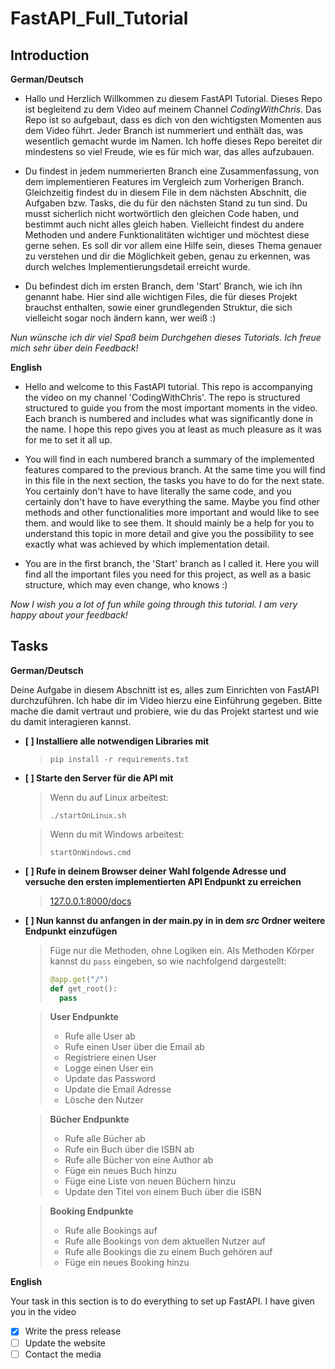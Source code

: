 # FastAPI_Full_Tutorial

## **Introduction**

**German/Deutsch** 

- Hallo und Herzlich Willkommen zu diesem FastAPI Tutorial. Dieses Repo ist begleitend zu dem Video auf meinem Channel *CodingWithChris*. Das Repo ist so
aufgebaut, dass es dich von den wichtigsten Momenten aus dem Video führt. Jeder Branch ist nummeriert und enthält das, was wesentlich gemacht wurde im Namen. Ich hoffe dieses Repo bereitet dir mindestens so viel Freude, wie es für mich war, das alles aufzubauen. 

- Du findest in jedem nummerierten Branch eine Zusammenfassung, von dem implementieren Features im Vergleich zum Vorherigen Branch. Gleichzeitig findest du in diesem File in dem nächsten Abschnitt, die Aufgaben bzw. Tasks, die du für den nächsten Stand zu tun sind. Du musst sicherlich nicht wortwörtlich den gleichen Code haben, und bestimmt auch nicht alles gleich haben. Vielleicht findest du andere Methoden und andere Funktionalitäten wichtiger und möchtest 
diese gerne sehen. Es soll dir vor allem eine Hilfe sein, dieses Thema genauer zu verstehen und dir die Möglichkeit geben, genau zu erkennen, was durch welches Implementierungsdetail erreicht wurde.

- Du befindest dich im ersten Branch, dem 'Start' Branch, wie ich ihn genannt habe. Hier sind alle wichtigen Files, die für dieses Projekt brauchst enthalten, sowie einer grundlegenden Struktur, die sich vielleicht sogar noch ändern kann, wer weiß :)

*Nun wünsche ich dir viel Spaß beim Durchgehen dieses Tutorials. Ich freue mich sehr über dein Feedback!*

**English**

- Hello and welcome to this FastAPI tutorial. This repo is accompanying the video on my channel 'CodingWithChris'. The repo is structured
structured to guide you from the most important moments in the video. Each branch is numbered and includes what was significantly done in the name. I hope this repo gives you at least as much pleasure as it was for me to set it all up. 

- You will find in each numbered branch a summary of the implemented features compared to the previous branch. At the same time you will find in this file in the next section, the tasks you have to do for the next state. You certainly don't have to have literally the same code, and you certainly don't have to have everything the same. Maybe you find other methods and other functionalities more important and would like to see them. 
and would like to see them. It should mainly be a help for you to understand this topic in more detail and give you the possibility to see exactly what was achieved by which implementation detail.

- You are in the first branch, the 'Start' branch as I called it. Here you will find all the important files you need for this project, as well as a basic structure, which may even change, who knows :)

*Now I wish you a lot of fun while going through this tutorial. I am very happy about your feedback!*

## **Tasks**

**German/Deutsch** 

Deine Aufgabe in diesem Abschnitt ist es, alles zum Einrichten von FastAPI durchzuführen. Ich habe dir im Video hierzu 
eine Einführung gegeben. Bitte mache die damit vertraut und probiere, wie du das Projekt startest und wie du damit interagieren kannst.

- **[ ] Installiere alle notwendigen Libraries mit** 
    
    > `pip install -r requirements.txt`

- **[ ] Starte den Server für die API mit**

    > Wenn du auf Linux arbeitest:      
    >
    > `./startOnLinux.sh`
    
    > Wenn du mit Windows arbeitest:    
    >
    > `startOnWindows.cmd`

- **[ ] Rufe in deinem Browser deiner Wahl folgende Adresse und versuche den ersten implementierten API Endpunkt zu erreichen**

    > [127.0.0.1:8000/docs](127.0.0.1:8000/docs)

- **[ ] Nun kannst du anfangen in der main.py in in dem *src* Ordner weitere Endpunkt einzufügen**

    > Füge nur die Methoden, ohne Logiken ein. Als Methoden Körper kannst du `pass` eingeben, so wie nachfolgend dargestellt:
    >
    > ``` python
    > @app.get("/")
    > def get_root(): 
    >   pass 
    >  ```

    > **User Endpunkte**
    >
    > - Rufe alle User ab
    > - Rufe einen User über die Email ab
    > - Registriere einen User
    > - Logge einen User ein
    > - Update das Password 
    > - Update die Email Adresse
    > - Lösche den Nutzer

    > **Bücher Endpunkte**
    >
    > - Rufe alle Bücher ab
    > - Rufe ein Buch über die ISBN ab
    > - Rufe alle Bücher von eine Author ab
    > - Füge ein neues Buch hinzu
    > - Füge eine Liste von neuen Büchern hinzu
    > - Update den Titel von einem Buch über die ISBN

    > **Booking Endpunkte**
    >
    > - Rufe alle Bookings auf
    > - Rufe alle Bookings von dem aktuellen Nutzer auf
    > - Rufe alle Bookings die zu einem Buch gehören auf
    > - Füge ein neues Booking hinzu


**English** 

Your task in this section is to do everything to set up FastAPI. I have given you in the video 
<!-- an introduction to this. Please familiarize yourself with it and try how to start the project and how to interact with it. -->

- [x] Write the press release
- [ ] Update the website
- [ ] Contact the media